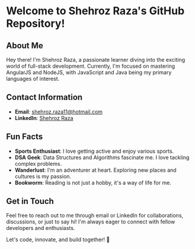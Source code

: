 # Welcome to Shehroz Raza's GitHub Repository!

## About Me
Hey there! I'm Shehroz Raza, a passionate learner diving into the exciting world of full-stack development. Currently, I'm focused on mastering AngularJS and NodeJS, with JavaScript and Java being my primary languages of interest.

## Contact Information
- **Email**: shehroz.raza11@hotmail.com
- **LinkedIn**: [Shehroz Raza](https://www.linkedin.com/in/shehroz-raza)

## Fun Facts
- **Sports Enthusiast**: I love getting active and enjoy various sports.
- **DSA Geek**: Data Structures and Algorithms fascinate me. I love tackling complex problems.
- **Wanderlust**: I'm an adventurer at heart. Exploring new places and cultures is my passion.
- **Bookworm**: Reading is not just a hobby, it's a way of life for me.

## Get in Touch
Feel free to reach out to me through email or LinkedIn for collaborations, discussions, or just to say hi! I'm always eager to connect with fellow developers and enthusiasts.

Let's code, innovate, and build together! 🚀 
